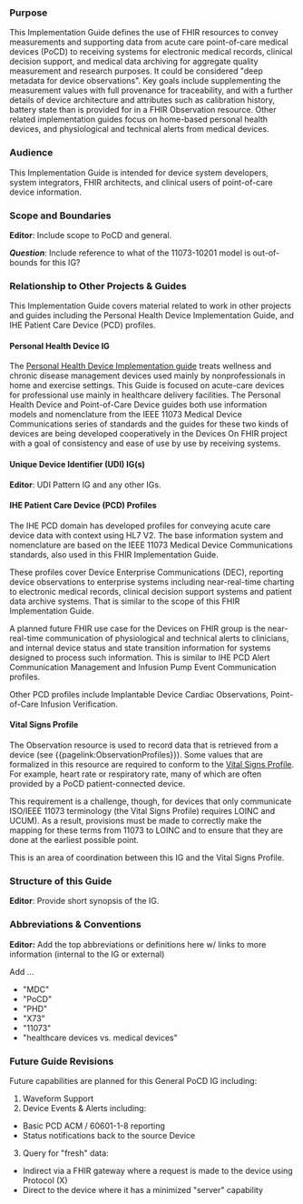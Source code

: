 ### Purpose
This Implementation Guide defines the use of FHIR resources to convey measurements and supporting data from acute care point-of-care medical devices (PoCD) to receiving systems for electronic medical records, clinical decision support, and medical data archiving for aggregate quality measurement and research purposes. It could be considered "deep metadata for device observations". Key goals include supplementing the measurement values with full provenance for traceability, and with a further details of device architecture and attributes such as calibration history, battery state than is provided for in a FHIR Observation resource. Other related implementation guides focus on home-based personal health devices, and physiological and technical alerts from medical devices.

### Audience
This Implementation Guide is intended for device system developers, system integrators, FHIR architects, and clinical users of point-of-care device information.

### Scope and Boundaries
**Editor**:  Include scope to PoCD and general.  

**_Question_**:  Include reference to what of the 11073-10201 model is out-of-bounds for this IG?

### Relationship to Other Projects & Guides
This Implementation Guide covers material related to work in other projects and guides including the Personal Health Device Implementation Guide, and IHE Patient Care Device (PCD) profiles.

#### Personal Health Device IG
The [Personal Health Device Implementation guide](http://hl7.org/fhir/uv/phd/) treats wellness and chronic disease management devices used mainly by nonprofessionals in home and exercise settings. This Guide is focused on acute-care devices for professional use mainly in healthcare delivery facilities. The Personal Health Device and Point-of-Care Device guides both use information models and nomenclature from the IEEE 11073 Medical Device Communications series of standards and the guides for these two kinds of devices are being developed cooperatively in the Devices On FHIR project with a goal of consistency and ease of use by use by receiving systems.

#### Unique Device Identifier (UDI) IG(s)
**Editor**:  UDI Pattern IG and any other IGs.

#### IHE Patient Care Device (PCD) Profiles
The IHE PCD domain has developed profiles for conveying acute care device data with context using HL7 V2. The base information system and nomenclature are based on the IEEE 11073 Medical Device Communications standards, also used in this FHIR Implementation Guide. 

These profiles cover Device Enterprise Communications (DEC), reporting device observations to enterprise systems including near-real-time charting to electronic medical records, clinical decision support systems and patient data archive systems. That is similar to the scope of this FHIR Implementation Guide.

A planned future FHIR use case for the Devices on FHIR group is the near-real-time communication of physiological and technical alerts to clinicians, and internal device status and state transition information for systems designed to process such information. This is similar to IHE PCD Alert Communication Management and Infusion Pump Event Communication profiles.

Other PCD profiles include Implantable Device Cardiac Observations, Point-of-Care Infusion Verification.

#### Vital Signs Profile
The Observation resource is used to record data that is retrieved from a device (see {{pagelink:ObservationProfiles}}).  Some values that are formalized in this resource are required to conform to the [Vital Signs Profile](http://hl7.org/fhir/observation-vitalsigns.html).  For example, heart rate or respiratory rate, many of which are often provided by a PoCD patient-connected device.  

This requirement is a challenge, though, for devices that only communicate ISO/IEEE 11073 terminology (the Vital Signs Profile) requires LOINC and UCUM).  As a result, provisions must be made to correctly make the mapping for these terms from 11073 to LOINC and to ensure that they are done at the earliest possible point.

This is an area of coordination between this IG and the Vital Signs Profile.

### Structure of this Guide
**Editor**:  Provide short synopsis of the IG.

### Abbreviations & Conventions
**Editor:**  Add the top abbreviations or definitions here w/ links to more information (internal to the IG or external)

Add ...
* "MDC"
* "PoCD"
* "PHD"
* "X73"
* "11073" 
* "healthcare devices vs. medical devices"

### Future Guide Revisions
Future capabilities are planned for this General PoCD IG including:
1. Waveform Support
2. Device Events & Alerts including:
  * Basic PCD ACM / 60601-1-8 reporting
  * Status notifications back to the source Device
3. Query for "fresh" data:
  * Indirect via a FHIR gateway where a request is made to the device using Protocol (X)
  * Direct to the device where it has a minimized "server" capability
         
